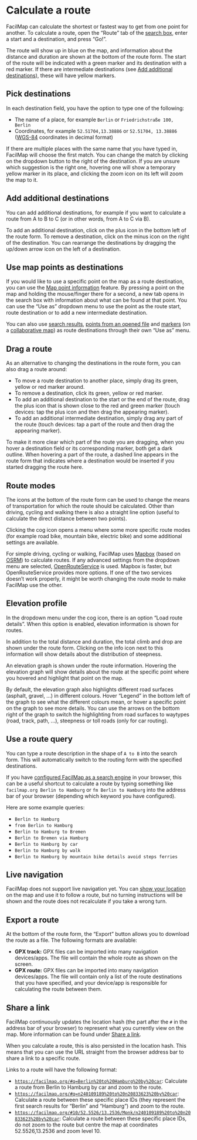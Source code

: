 # Calculate a route

FacilMap can calculate the shortest or fastest way to get from one point for another. To calculate a route, open the “Route” tab of the [search box](../ui/#search-box), enter a start and a destination, and press “Go!”.

The route will show up in blue on the map, and information about the distance and duration are shown at the bottom of the route form. The start of the route will be indicated with a green marker and its destination with a red marker. If there are intermediate destinations (see [Add additional destinations](#add-additional-destinations)), these will have yellow markers.

<Screencast :desktop="require('./route.mp4')" :mobile="require('./route-mobile.mp4')"></Screencast>

## Pick destinations

In each destination field, you have the option to type one of the following:
* The name of a place, for example `Berlin` or `Friedrichstraße 100, Berlin`
* Coordinates, for example `52.51704,13.38886` or `52.51704, 13.38886` ([WGS-84](https://en.wikipedia.org/wiki/World_Geodetic_System) coordinates in decimal format)

If there are multiple places with the same name that you have typed in, FacilMap will choose the first match. You can change the match by clicking on the dropdown button to the right of the destination. If you are unsure which suggestion is the right one, hovering one will show a temporary yellow marker in its place, and clicking the zoom icon on its left will zoom the map to it.

<Screencast :desktop="require('./suggestions.mp4')" :mobile="require('./suggestions-mobile.mp4')"></Screencast>

## Add additional destinations

You can add additional destinations, for example if you want to calculate a route from A to B to C (or in other words, from A to C via B).

To add an additional destination, click on the plus icon in the bottom left of the route form. To remove a destination, click on the minus icon on the right of the destination. You can rearrange the destinations by dragging the up/down arrow icon on the left of a destination.

<Screencast :desktop="require('./additional.mp4')" :mobile="require('./additional-mobile.mp4')"></Screencast>

## Use map points as destinations

If you would like to use a specific point on the map as a route destination, you can use the [Map point information](../click-marker/) feature. By pressing a point on the map and holding the mouse/finger there for a second, a new tab opens in the search box with information about what can be found at that point. You can use the “Use as” dropdown menu to use the point as the route start, route destination or to add a new intermediate destination.

You can also use [search results](../search/#show-result-details), [points from an opened file](../files/#show-details) and [markers](../markers/) (on a [collaborative map](../collaborative/)) as route destinations through their own “Use as” menu.

<Screencast :desktop="require('./click-marker.mp4')" :mobile="require('./click-marker-mobile.mp4')"></Screencast>

## Drag a route

As an alternative to changing the destinations in the route form, you can also drag a route around:
* To move a route destination to another place, simply drag its green, yellow or red marker around.
* To remove a destination, click its green, yellow or red marker.
* To add an additional destination to the start or the end of the route, drag the plus icon that is shown close to the red and green marker (touch devices: tap the plus icon and then drag the appearing marker).
* To add an additional intermediate destination, simply drag any part of the route (touch devices: tap a part of the route and then drag the appearing marker).

To make it more clear which part of the route you are dragging, when you hover a destination field or its corresponding marker, both get a dark outline. When hovering a part of the route, a dashed line appears in the route form that indicates where a destination would be inserted if you started dragging the route here.

<Screencast :desktop="require('./drag.mp4')" :mobile="require('./drag-mobile.mp4')"></Screencast>

## Route modes

The icons at the bottom of the route form can be used to change the means of transportation for which the route should be calculated. Other than driving, cycling and walking there is also a straight line option (useful to calculate the direct distance between two points). 

Clicking the cog icon opens a menu where some more specific route modes (for example road bike, mountain bike, electric bike) and some additional settings are available.

For simple driving, cycling or walking, FacilMap uses [Mapbox](https://docs.mapbox.com/api/navigation/directions/) (based on [OSRM](https://www.project-osrm.org/)) to calculate routes. If any advanced settings from the dropdown menu are selected, [OpenRouteService](https://openrouteservice.org/) is used. Mapbox is faster, but OpenRouteService provides more options. If one of the two services doesn’t work properly, it might be worth changing the route mode to make FacilMap use the other.

<Screencast :desktop="require('./mode.mp4')" :mobile="require('./mode-mobile.mp4')"></Screencast>

## Elevation profile

In the dropdown menu under the cog icon, there is an option “Load route details”. When this option is enabled, elevation information is shown for routes.

In addition to the total distance and duration, the total climb and drop are shown under the route form. Clicking on the info icon next to this information will show details about the distribution of steepness.

An elevation graph is shown under the route information. Hovering the elevation graph will show details about the route at the specific point where you hovered and highlight that point on the map.

By default, the elevation graph also highlights different road surfaces (asphalt, gravel, ...) in different colours. Hover “Legend” in the bottom left of the graph to see what the different colours mean, or hover a specific point on the graph to see more details. You can use the arrows on the bottom right of the graph to switch the highlighting from road surfaces to waytypes (road, track, path, ...), steepness or toll roads (only for car routing).

<Screencast :desktop="require('./elevation.mp4')" :mobile="require('./elevation-mobile.mp4')"></Screencast>

## Use a route query

You can type a route description in the shape of `A to B` into the search form. This will automatically switch to the routing form with the specified destinations.

<Screencast :desktop="require('./query.mp4')" :mobile="require('./query-mobile.mp4')"></Screencast>

If you have [configured FacilMap as a search engine](../search/#configure-a-browser-search-engine) in your browser, this can be a useful shortcut to calculate a route by typing something like `facilmap.org Berlin to Hamburg` or `fm Berlin to Hamburg` into the address bar of your browser (depending which keyword you have configured).

Here are some example queries:
* `Berlin to Hamburg`
* `from Berlin to Hamburg`
* `Berlin to Hamburg to Bremen`
* `Berlin to Bremen via Hamburg`
* `Berlin to Hamburg by car`
* `Berlin to Hamburg by walk`
* `Berlin to Hamburg by mountain bike details avoid steps ferries`

## Live navigation

FacilMap does not support live navigation yet. You can [show your location](../locate/) on the map and use it to follow a route, but no turning instructions will be shown and the route does not recalculate if you take a wrong turn.

## Export a route

At the bottom of the route form, the “Export” button allows you to download the route as a file. The following formats are available:

* **GPX track:** GPX files can be imported into many navigation devices/apps. The file will contain the whole route as shown on the screen.
* **GPX route:** GPX files can be imported into many navigation devices/apps. The file will contain only a list of the route destinations that you have specified, and your device/app is responsible for calculating the route between them.

## Share a link

FacilMap continuously updates the location hash (the part after the `#` in the address bar of your browser) to represent what you currently view on the map. More information can be found under [Share a link](../hash/).

When you calculate a route, this is also persisted in the location hash. This means that you can use the URL straight from the browser address bar to share a link to a specific route.

Links to a route will have the following format:
* [`https://facilmap.org/#q=Berlin%20to%20Hamburg%20by%20car`](https://facilmap.org/#q=Berlin%20to%20Hamburg%20by%20car): Calculate a route from Berlin to Hamburg by car and zoom to the route.
* [`https://facilmap.org/#q=n240109189%20to%20n20833623%20by%20car`](https://facilmap.org/#q=n240109189%20to%20n20833623%20by%20car): Calculate a route between these specific place IDs (they represent the first search results for “Berlin” and “Hamburg”) and zoom to the route.
* [`https://facilmap.org/#10/52.5526/13.2536/Mpnk/n240109189%20to%20n20833623%20by%20car`](https://facilmap.org/#10/52.5526/13.2536/Mpnk/n240109189%20to%20n20833623%20by%20car): Calculate a route between these specific place IDs, do not zoom to the route but centre the map at coordinates 52.5526,13.2536 and zoom level 10.